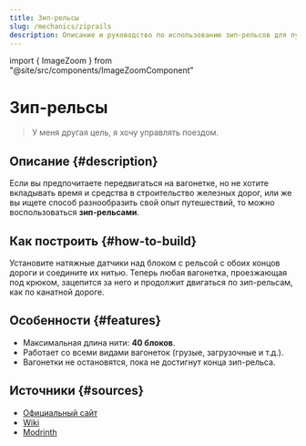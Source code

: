 ```yaml
---
title: Зип-рельсы
slug: /mechanics/ziprails
description: Описание и руководство по использованию зип-рельсов для путешествий на вагонетке.
---
```


import { ImageZoom } from "@site/src/components/ImageZoomComponent"

# Зип-рельсы

<ImageZoom
  src="/img/mechanics/ziprails/ziprails-banner.png"
  alt="Ziprails баннер"
/>

> У меня другая цель, я хочу управлять поездом.

## Описание {#description}

Если вы предпочитаете передвигаться на вагонетке, но не хотите вкладывать время и средства в строительство железных дорог, или же вы ищете способ разнообразить свой опыт путешествий, то можно воспользоваться **зип-рельсами**.

## Как построить {#how-to-build}

Установите натяжные датчики над блоком с рельсой с обоих концов дороги и соедините их нитью. Теперь любая вагонетка, проезжающая под крюком, зацепится за него и продолжит двигаться по зип-рельсам, как по канатной дороге.

<ImageZoom
  src="/img/mechanics/ziprails/ziprails.webp"
  alt="Анимация передвижения на зип-рельсе"
  description="Передвижение игрока по зип-рельсу"
  maxWidth={400}
/>

## Особенности {#features}

- Максимальная длина нити: **40 блоков**.
- Работает со всеми видами вагонеток (грузые, загрузочные и т.д.).
- Вагонетки не остановятся, пока не достигнут конца зип-рельса.

## Источники {#sources}

- [Официальный сайт](https://gm4.co/modules/ziprails)
- [Wiki](https://wiki.gm4.co/Ziprails)
- [Modrinth](https://modrinth.com/datapack/gm4-ziprails)
